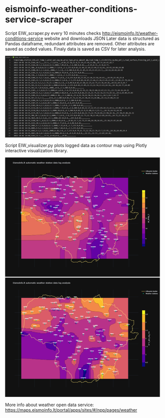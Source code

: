 # eismoinfo-weather-conditions-service-scraper
 Script EIW_scraper.py every 10 minutes checks http://eismoinfo.lt/weather-conditions-service website and downloads JSON 
 Later data is structured as Pandas dataframe, redundant attributes are removed. Other attributes are saved as coded values. 
 Finaly data is saved as CSV for later analysis.

<img src="/images/datasample.PNG" width="600"/>
 
 Script EIW_visualizer.py plots logged data as contour map using Plotly interactive visualization library. 

<img src="/images/mapsample_airtemp.png" width="600"/>
<img src="/images/mapsample_wind.png" width="600"/>

More info about weather open data service: https://maps.eismoinfo.lt/portal/apps/sites/#/npp/pages/weather
